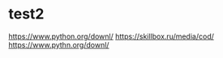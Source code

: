 # test2



https://www.python.org/downl/
https://skillbox.ru/media/cod/
https://www.pythn.org/downl/
